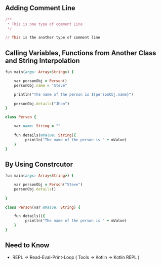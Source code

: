 ## Adding Comment Line

```ruby
/**
 * This is one type of comment Line
 */

// This is the another type of comment line
```


## Calling Variables, Functions from Another Class and String Interpolation

```ruby
fun main(args: Array<String>) {

    var personObj = Person()
    personObj.name = "Steve"

    println("The name of the person is ${personObj.name}")
    
    personObj.details("Jhon")
}

class Person {

    var name: String = ""
    
    fun details(mValue: String){
         println("The name of the person is " + mValue)
    }
}
```  

## By Using Constrcutor

```ruby
fun main(args: Array<String>) {

    var personObj = Person("Steve")
    personObj.details()
  
}

class Person(var mValue: String) {

    fun details(){
         println("The name of the person is " + mValue)
    }
}
```

## Need to Know

- REPL -> Read-Eval-Print-Loop ( Tools -> Kotlin -> Kotlin REPL )
